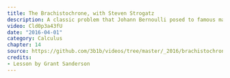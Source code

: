```yaml
---
title: The Brachistochrone, with Steven Strogatz
description: A classic problem that Johann Bernoulli posed to famous mathematicians of his time, such as Newton, and how Bernoulli found an incredibly clever solution using properties of light.
video: Cld0p3a43fU
date: "2016-04-01"
category: Calculus
chapter: 14
source: https://github.com/3b1b/videos/tree/master/_2016/brachistochrone
credits:
- Lesson by Grant Sanderson
---
```

